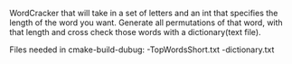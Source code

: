 WordCracker that will take in a set of letters and an int that specifies the length of the word you want. Generate all permutations of that word, with that length and cross check those words with a dictionary(text file).

Files needed in cmake-build-dubug:
-TopWordsShort.txt
-dictionary.txt
